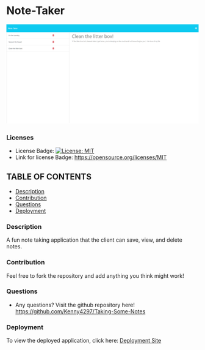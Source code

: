 # Note-Taker
![Screenshot](./public/assets/images/NoteTaker.png)

### Licenses
* License Badge: [![License: MIT](https://img.shields.io/badge/License-MIT-yellow.svg)](https://opensource.org/licenses/MIT)
* Link for license Badge: https://opensource.org/licenses/MIT

## TABLE OF CONTENTS
* [Description](#description)
* [Contribution](#contribution)
* [Questions](#questions)
* [Deployment](#deployment)

### Description
A fun note taking application that the client can save, view, and delete notes.

### Contribution
Feel free to fork the repository and add anything you think might work!

### Questions
* Any questions? Visit the github repository here! https://github.com/Kenny4297/Taking-Some-Notes

### Deployment
To view the deployed application, click here: [Deployment Site](https://taking-some-notes-production-b553.up.railway.app/)
